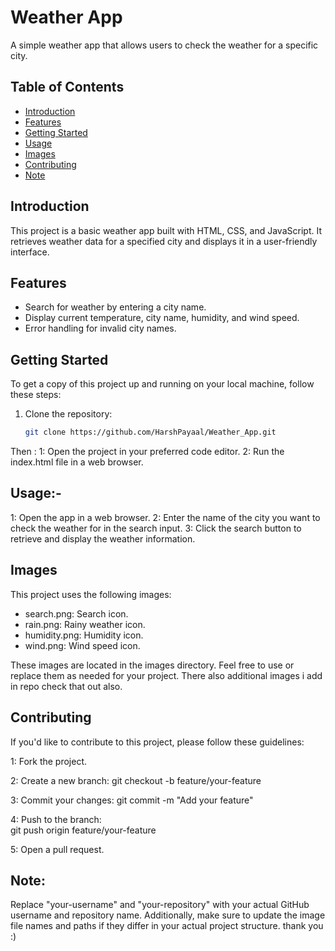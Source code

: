 # Weather App

A simple weather app that allows users to check the weather for a specific city.

## Table of Contents
- [Introduction](#introduction)
- [Features](#features)
- [Getting Started](#getting-started)
- [Usage](#usage)
- [Images](#images)
- [Contributing](#contributing)
- [Note](#Note)

## Introduction

This project is a basic weather app built with HTML, CSS, and JavaScript. It retrieves weather data for a specified city and displays it in a user-friendly interface.

## Features

- Search for weather by entering a city name.
- Display current temperature, city name, humidity, and wind speed.
- Error handling for invalid city names.

## Getting Started

To get a copy of this project up and running on your local machine, follow these steps:

1. Clone the repository:

   ```bash
   git clone https://github.com/HarshPayaal/Weather_App.git
Then :
1: Open the project in your preferred code editor.
2: Run the index.html file in a web browser.

## Usage:-
1: Open the app in a web browser.
2: Enter the name of the city you want to check the weather for in the search input.
3: Click the search button to retrieve and display the weather information.

## Images
This project uses the following images:

- search.png: Search icon.
- rain.png: Rainy weather icon.
- humidity.png: Humidity icon.
- wind.png: Wind speed icon.

These images are located in the images directory. Feel free to use or replace them as needed for your project.
There also additional images i add in repo check that out also.

## Contributing
If you'd like to contribute to this project, please follow these guidelines:

1: Fork the project.

2: Create a new branch:
   git checkout -b feature/your-feature
   
3: Commit your changes:
   git commit -m "Add your feature"
   
4: Push to the branch:   
   git push origin feature/your-feature

5: Open a pull request.

## Note: 
Replace "your-username" and "your-repository" with your actual GitHub username and repository name. Additionally, make sure to update the image file names and paths if they differ in your actual project structure.
thank you :)





